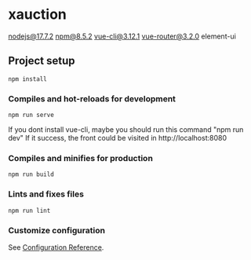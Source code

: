 # xauction
nodejs@17.7.2
npm@8.5.2
vue-cli@3.12.1
vue-router@3.2.0
element-ui



## Project setup
```
npm install
```

### Compiles and hot-reloads for development
```
npm run serve
```
If you dont install vue-cli, maybe you should run this command "npm run dev"
If it success, the front could be visited in http://localhost:8080

### Compiles and minifies for production
```
npm run build
```

### Lints and fixes files
```
npm run lint
```

### Customize configuration
See [Configuration Reference](https://cli.vuejs.org/config/).
